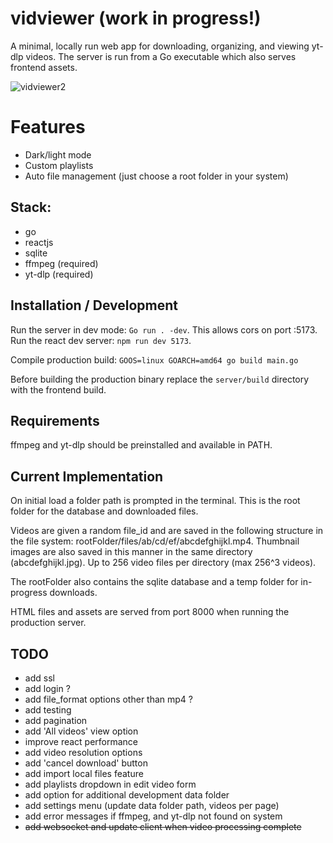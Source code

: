 # vidviewer (work in progress!)
 
A minimal, locally run web app for downloading, organizing, and viewing yt-dlp videos.  The server is run from a Go executable which also serves frontend assets. 

![vidviewer2](https://github.com/jonblk/vidviewer/assets/132053602/6e885be6-a820-4c28-a7b2-6fcbcf447bec)

# Features

- Dark/light mode
- Custom playlists
- Auto file management (just choose a root folder in your system)

## Stack: 

- go     
- reactjs  
- sqlite 
- ffmpeg (required)
- yt-dlp (required)

## Installation / Development

Run the server in dev mode: `Go run . -dev`.  This allows cors on port :5173.  Run the react dev server: `npm run dev 5173`.

Compile production build: `GOOS=linux GOARCH=amd64 go build main.go`

Before building the production binary replace the `server/build` directory with the frontend build. 

## Requirements

ffmpeg and yt-dlp should be preinstalled and available in PATH. 

## Current Implementation

On initial load a folder path is prompted in the terminal. 
This is the root folder for the database and downloaded files. 

Videos are given a random file_id and are saved in the following structure in the file system: rootFolder/files/ab/cd/ef/abcdefghijkl.mp4. Thumbnail images are also saved in this manner in the same directory (abcdefghijkl.jpg).  Up to 256 video files per directory (max 256^3 videos). 

The rootFolder also contains the sqlite database and a temp folder for in-progress downloads.

HTML files and assets are served from port 8000 when running the production  server.  

## TODO

- add ssl
- add login ? 
- add file_format options other than mp4 ? 
- add testing
- add pagination
- add 'All videos' view option
- improve react performance 
- add video resolution options  
- add 'cancel download' button
- add import local files feature
- add playlists dropdown in edit video form
- add option for additional development data folder
- add settings menu (update data folder path, videos per page)
- add error messages if ffmpeg, and yt-dlp not found on system
- <s>add websocket and update client when video processing complete </s>
